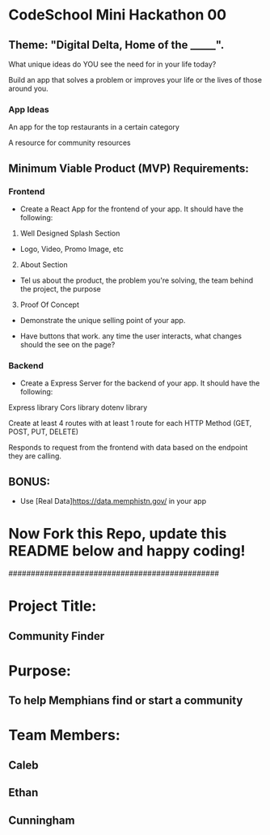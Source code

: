 # CodeSchool Mini Hackathon 00

## Theme: "Digital Delta, Home of the _____". 

What unique ideas do YOU see the need for in your life today?

Build an app that solves a problem or improves your life or the lives of those around you.

### App Ideas

An app for the top restaurants in a certain category

A resource for community resources

## Minimum Viable Product (MVP) Requirements: 

### Frontend

- Create a React App for the frontend of your app. It should have the following:

1. Well Designed Splash Section

- Logo, Video, Promo Image, etc

2. About Section

- Tel us about the product, the problem you're solving, the team behind the project, the purpose

3. Proof Of Concept

- Demonstrate the unique selling point of your app.

- Have buttons that work.
    any time the user interacts, what changes should the see on the page?

### Backend

- Create a Express Server for the backend of your app. It should have the following:

Express library
Cors library
dotenv library

Create at least 4 routes with at least 1 route for each HTTP Method (GET, POST, PUT, DELETE)

Responds to request from the frontend with data based on the endpoint they are calling.

## BONUS: 

- Use [Real Data]https://data.memphistn.gov/ in your app

# Now Fork this Repo, update this README below and happy coding!

###############################################

# Project Title: 
## Community Finder

# Purpose: 
## To help Memphians find or start a community

# Team Members: 
## Caleb
## Ethan
## Cunningham